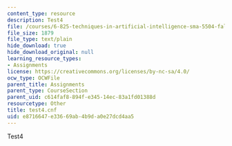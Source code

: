 ```yaml
---
content_type: resource
description: Test4
file: /courses/6-825-techniques-in-artificial-intelligence-sma-5504-fall-2002/e8716647e33669ab4b9da0e27dcd4aa5_test4.cnf
file_size: 1879
file_type: text/plain
hide_download: true
hide_download_original: null
learning_resource_types:
- Assignments
license: https://creativecommons.org/licenses/by-nc-sa/4.0/
ocw_type: OCWFile
parent_title: Assignments
parent_type: CourseSection
parent_uid: c614faf8-894f-e345-14ec-83a1fd01388d
resourcetype: Other
title: test4.cnf
uid: e8716647-e336-69ab-4b9d-a0e27dcd4aa5
---
```

Test4